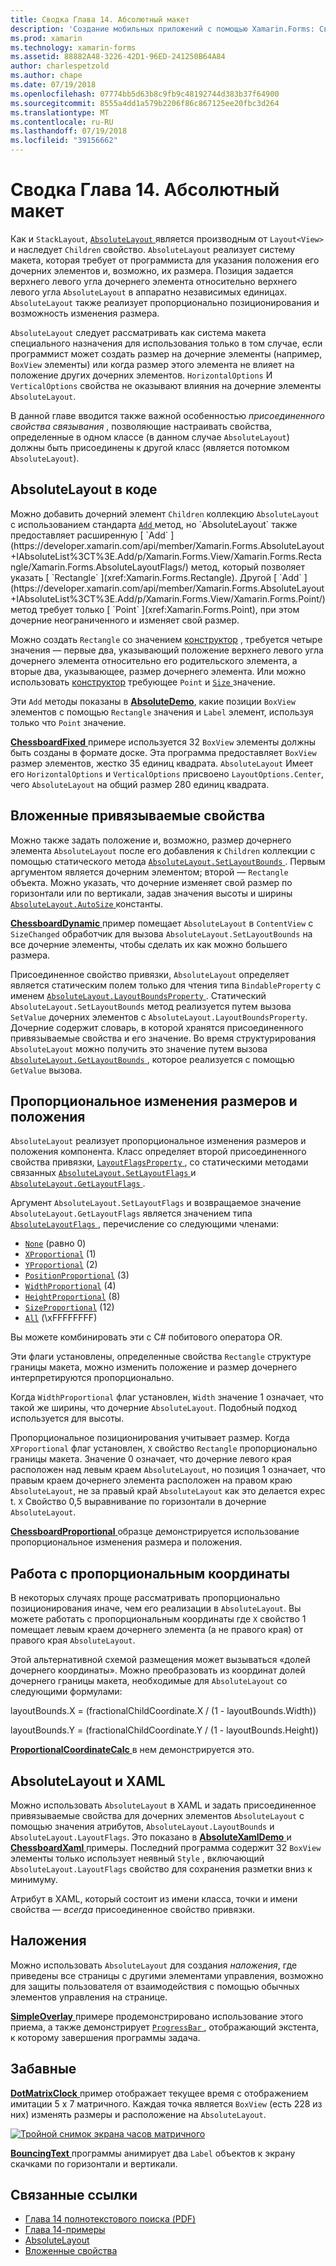 ```yaml
---
title: Сводка Глава 14. Абсолютный макет
description: 'Создание мобильных приложений с помощью Xamarin.Forms: Сводка Глава 14. Абсолютный макет'
ms.prod: xamarin
ms.technology: xamarin-forms
ms.assetid: 88882A48-3226-42D1-96ED-241250B64A84
author: charlespetzold
ms.author: chape
ms.date: 07/19/2018
ms.openlocfilehash: 07774bb5d63b8c9fb9c48192744d383b37f64900
ms.sourcegitcommit: 8555a4dd1a579b2206f86c867125ee20fbc3d264
ms.translationtype: MT
ms.contentlocale: ru-RU
ms.lasthandoff: 07/19/2018
ms.locfileid: "39156662"
---
```

# <a name="summary-of-chapter-14-absolute-layout"></a>Сводка Глава 14. Абсолютный макет

Как и `StackLayout`, [ `AbsoluteLayout` ](xref:Xamarin.Forms.AbsoluteLayout) является производным от `Layout<View>` и наследует `Children` свойство. `AbsoluteLayout` реализует систему макета, которая требует от программиста для указания положения его дочерних элементов и, возможно, их размера. Позиция задается верхнего левого угла дочернего элемента относительно верхнего левого угла `AbsoluteLayout` в аппаратно независимых единицах. `AbsoluteLayout` также реализует пропорционально позиционирования и возможность изменения размера.

`AbsoluteLayout` следует рассматривать как система макета специального назначения для использования только в том случае, если программист может создать размер на дочерние элементы (например, `BoxView` элементы) или когда размер этого элемента не влияет на положение других дочерних элементов. `HorizontalOptions` И `VerticalOptions` свойства не оказывают влияния на дочерние элементы `AbsoluteLayout`.

В данной главе вводится также важной особенностью *присоединенного свойства связывания* , позволяющие настраивать свойства, определенные в одном классе (в данном случае `AbsoluteLayout`) должны быть присоединены к другой класс (является потомком `AbsoluteLayout`).

## <a name="absolutelayout-in-code"></a>AbsoluteLayout в коде

Можно добавить дочерний элемент `Children` коллекцию `AbsoluteLayout` с использованием стандарта [ `Add` ](xref:System.Collections.Generic.ICollection`1.Add*) метод, но `AbsoluteLayout` также предоставляет расширенную [ `Add` ](https://developer.xamarin.com/api/member/Xamarin.Forms.AbsoluteLayout+IAbsoluteList%3CT%3E.Add/p/Xamarin.Forms.View/Xamarin.Forms.Rectangle/Xamarin.Forms.AbsoluteLayoutFlags/) метод, который позволяет указать [ `Rectangle` ](xref:Xamarin.Forms.Rectangle). Другой [ `Add` ](https://developer.xamarin.com/api/member/Xamarin.Forms.AbsoluteLayout+IAbsoluteList%3CT%3E.Add/p/Xamarin.Forms.View/Xamarin.Forms.Point/) метод требует только [ `Point` ](xref:Xamarin.Forms.Point), при этом дочерние неограниченного и изменяет свой размер.

Можно создать `Rectangle` со значением [конструктор](xref:Xamarin.Forms.Rectangle.%23ctor(System.Double,System.Double,System.Double,System.Double)) , требуется четыре значения &mdash; первые два, указывающий положение верхнего левого угла дочернего элемента относительно его родительского элемента, а вторые два, указывающее, размер дочернего элемента. Или можно использовать [конструктор](xref:Xamarin.Forms.Rectangle.%23ctor(Xamarin.Forms.Point,Xamarin.Forms.Size)) требующее `Point` и [ `Size` ](xref:Xamarin.Forms.Size) значение.

Эти `Add` методы показаны в [ **AbsoluteDemo**](https://github.com/xamarin/xamarin-forms-book-samples/tree/master/Chapter14/AbsoluteDemo), какие позиции `BoxView` элементов с помощью `Rectangle` значения и `Label` элемент, используя только что `Point` значение.

[ **ChessboardFixed** ](https://github.com/xamarin/xamarin-forms-book-samples/tree/master/Chapter14/ChessboardFixed) примере используется 32 `BoxView` элементы должны быть созданы в формате доске. Эта программа предоставляет `BoxView` размер элементов, жестко 35 единиц квадрата. `AbsoluteLayout` Имеет его `HorizontalOptions` и `VerticalOptions` присвоено `LayoutOptions.Center`, чего `AbsoluteLayout` на общий размер 280 единиц квадрата.

## <a name="attached-bindable-properties"></a>Вложенные привязываемые свойства

Можно также задать положение и, возможно, размер дочернего элемента `AbsoluteLayout` после его добавления к `Children` коллекции с помощью статического метода [ `AbsoluteLayout.SetLayoutBounds` ](xref:Xamarin.Forms.AbsoluteLayout.SetLayoutBounds(Xamarin.Forms.BindableObject,Xamarin.Forms.Rectangle)). Первым аргументом является дочерним элементом; второй — `Rectangle` объекта. Можно указать, что дочерние изменяет свой размер по горизонтали или по вертикали, задав значения высоты и ширины [ `AbsoluteLayout.AutoSize` ](xref:Xamarin.Forms.AbsoluteLayout.AutoSize) константы.

[ **ChessboardDynamic** ](https://github.com/xamarin/xamarin-forms-book-samples/tree/master/Chapter14/ChessboardDynamic) пример помещает `AbsoluteLayout` в `ContentView` с `SizeChanged` обработчик для вызова `AbsoluteLayout.SetLayoutBounds` на все дочерние элементы, чтобы сделать их как можно большего размера.  

Присоединенное свойство привязки, `AbsoluteLayout` определяет является статическим полем только для чтения типа `BindableProperty` с именем [ `AbsoluteLayout.LayoutBoundsProperty` ](xref:Xamarin.Forms.AbsoluteLayout.LayoutBoundsProperty). Статический `AbsoluteLayout.SetLayoutBounds` метод реализуется путем вызова `SetValue` дочерних элементов с `AbsoluteLayout.LayoutBoundsProperty`. Дочерние содержит словарь, в которой хранятся присоединенного привязываемые свойства и его значение. Во время структурирования `AbsoluteLayout` можно получить это значение путем вызова [ `AbsoluteLayout.GetLayoutBounds` ](xref:Xamarin.Forms.AbsoluteLayout.GetLayoutBounds(Xamarin.Forms.BindableObject)), которое реализуется с помощью `GetValue` вызова.

## <a name="proportional-sizing-and-positioning"></a>Пропорциональное изменения размеров и положения

`AbsoluteLayout` реализует пропорциональное изменения размеров и положения компонента. Класс определяет второй присоединенного свойства привязки, [ `LayoutFlagsProperty` ](xref:Xamarin.Forms.AbsoluteLayout.LayoutFlagsProperty), со статическими методами связанных [ `AbsoluteLayout.SetLayoutFlags` ](xref:Xamarin.Forms.AbsoluteLayout.SetLayoutFlags(Xamarin.Forms.BindableObject,Xamarin.Forms.AbsoluteLayoutFlags)) и [ `AbsoluteLayout.GetLayoutFlags` ](xref:Xamarin.Forms.AbsoluteLayout.GetLayoutFlags(Xamarin.Forms.BindableObject)).

Аргумент `AbsoluteLayout.SetLayoutFlags` и возвращаемое значение `AbsoluteLayout.GetLayoutFlags` является значением типа [ `AbsoluteLayoutFlags` ](xref:Xamarin.Forms.AbsoluteLayoutFlags), перечисление со следующими членами:

- [`None`](xref:Xamarin.Forms.AbsoluteLayoutFlags.None) (равно 0)
- [`XProportional`](xref:Xamarin.Forms.AbsoluteLayoutFlags.XProportional) (1)
- [`YProportional`](xref:Xamarin.Forms.AbsoluteLayoutFlags.YProportional) (2)
- [`PositionProportional`](xref:Xamarin.Forms.AbsoluteLayoutFlags.PositionProportional) (3)
- [`WidthProportional`](xref:Xamarin.Forms.AbsoluteLayoutFlags.WidthProportional) (4)
- [`HeightProportional`](xref:Xamarin.Forms.AbsoluteLayoutFlags.HeightProportional) (8)
- [`SizeProportional`](xref:Xamarin.Forms.AbsoluteLayoutFlags.SizeProportional) (12)
- [`All`](xref:Xamarin.Forms.AbsoluteLayoutFlags.All) (\xFFFFFFFF)

Вы можете комбинировать эти с C# побитового оператора OR.

Эти флаги установлены, определенные свойства `Rectangle` структуре границы макета, можно изменить положение и размер дочернего интерпретируются пропорционально.

Когда `WidthProportional` флаг установлен, `Width` значение 1 означает, что такой же ширины, что дочерние `AbsoluteLayout`. Подобный подход используется для высоты.

Пропорциональное позиционирования учитывает размер. Когда `XProportional` флаг установлен, `X` свойство `Rectangle` пропорционально границы макета. Значение 0 означает, что дочерние левого края расположен над левым краем `AbsoluteLayout`, но позиция 1 означает, что правым краем дочернего элемента расположен на правом краю `AbsoluteLayout`, не за правый край `AbsoluteLayout` как это делается expec t. `X` Свойство 0,5 выравнивание по горизонтали в дочерние `AbsoluteLayout`.

[ **ChessboardProportional** ](https://github.com/xamarin/xamarin-forms-book-samples/tree/master/Chapter14/ChessboardProportional) образце демонстрируется использование пропорциональное изменения размера и положения.

## <a name="working-with-proportional-coordinates"></a>Работа с пропорциональным координаты

В некоторых случаях проще рассматривать пропорционально позиционирования иначе, чем его реализации в `AbsoluteLayout`. Вы можете работать с пропорциональным координаты где `X` свойство 1 помещает левым краем дочернего элемента (а не правого края) от правого края `AbsoluteLayout`.

Этой альтернативной схемой размещения может вызываться «долей дочернего координаты». Можно преобразовать из координат долей дочернего границы макета, необходимые для `AbsoluteLayout` со следующими формулами:

layoutBounds.X = (fractionalChildCoordinate.X / (1 - layoutBounds.Width))

layoutBounds.Y = (fractionalChildCoordinate.Y / (1 - layoutBounds.Height))

[ **ProportionalCoordinateCalc** ](https://github.com/xamarin/xamarin-forms-book-samples/tree/master/Chapter14/PropCoordCalc) в нем демонстрируется это.

## <a name="absolutelayout-and-xaml"></a>AbsoluteLayout и XAML

Можно использовать `AbsoluteLayout` в XAML и задать присоединенное привязываемые свойства для дочерних элементов `AbsoluteLayout` с помощью значения атрибутов, `AbsoluteLayout.LayoutBounds` и `AbsoluteLayout.LayoutFlags`. Это показано в [ **AbsoluteXamlDemo** ](https://github.com/xamarin/xamarin-forms-book-samples/tree/master/Chapter14/AbsoluteXamlDemo) и [ **ChessboardXaml** ](https://github.com/xamarin/xamarin-forms-book-samples/tree/master/Chapter14/ChessboardXaml) примеры. Последний программа содержит 32 `BoxView` элементы только использует неявный `Style` , включающий `AbsoluteLayout.LayoutFlags` свойство для сохранения разметки вниз к минимуму.

Атрибут в XAML, который состоит из имени класса, точки и имени свойства — *всегда* присоединенное свойство привязки.

## <a name="overlays"></a>Наложения

Можно использовать `AbsoluteLayout` для создания *наложения*, где приведены все страницы с другими элементами управления, возможно для защиты пользователя от взаимодействия с помощью обычных элементов управления на странице.

[ **SimpleOverlay** ](https://github.com/xamarin/xamarin-forms-book-samples/tree/master/Chapter14/SimpleOverlay) примере продемонстрировано использование этого приема, а также демонстрирует [ `ProgressBar` ](xref:Xamarin.Forms.ProgressBar), отображающий экстента, к которому завершения программы задача.

## <a name="some-fun"></a>Забавные

[ **DotMatrixClock** ](https://github.com/xamarin/xamarin-forms-book-samples/tree/master/Chapter14/DotMatrixClock) пример отображает текущее время с отображением имитации 5 x 7 матричного. Каждая точка является `BoxView` (есть 228 из них) изменять размеры и расположение на `AbsoluteLayout`.

[![Тройной снимок экрана часов матричного](images/ch14fg08-small.png "часы матричного")](images/ch14fg08-large.png#lightbox "матричного часов")

[ **BouncingText** ](https://github.com/xamarin/xamarin-forms-book-samples/tree/master/Chapter14/BouncingText) программы анимирует два `Label` объектов к экрану скачками по горизонтали и вертикали.



## <a name="related-links"></a>Связанные ссылки

- [Глава 14 полнотекстового поиска (PDF)](https://download.xamarin.com/developer/xamarin-forms-book/XamarinFormsBook-Ch14-Apr2016.pdf)
- [Глава 14-примеры](https://github.com/xamarin/xamarin-forms-book-samples/tree/master/Chapter14)
- [AbsoluteLayout](~/xamarin-forms/user-interface/layouts/absolute-layout.md)
- [Вложенные свойства](~/xamarin-forms/xaml/attached-properties.md)
